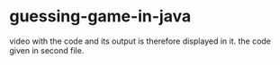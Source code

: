 # guessing-game-in-java
video with the code and its output is therefore displayed in it.
the code given in second file.
